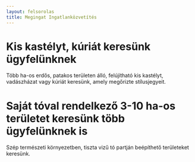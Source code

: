 ```yaml
---
layout: felsorolas
title: Megingat Ingatlanközvetítés
---
```


<div class="egyik clearfix" markdown="block">


# Kis kastélyt, kúriát keresünk ügyfelünknek

Több ha-os erdős, patakos területen álló, felújítható kis kastélyt, vadászházat vagy kúriát keresünk, amely megőrizte stílusjegyeit. 
</div>
<div class="egyik clearfix" markdown="block">

# Saját tóval rendelkező 3-10 ha-os területet keresünk több ügyfelünknek is 

Szép természeti környezetben, tiszta vizű tó partján beépíthető területeket keresünk. 
</div>

